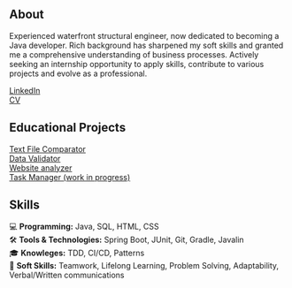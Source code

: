 ## About
Experienced waterfront structural engineer, now dedicated to becoming a Java developer. Rich background has sharpened my soft skills and granted me a comprehensive understanding of business processes. Actively seeking an internship opportunity to apply skills, contribute to various projects and evolve as a professional.
 
[LinkedIn](https://www.linkedin.com/in/konstantin-serebrianskii/)  
[CV](https://github.com/SerKonstantin/SerKonstantin/blob/main/Konstantin%20Serebrianskii%20CV.pdf)  

## Educational Projects
[Text File Comparator](https://github.com/SerKonstantin/java-project-71)  
[Data Validator](https://github.com/SerKonstantin/java-project-78)  
[Website analyzer](https://github.com/SerKonstantin/java-project-72)  
[Task Manager (work in progress)](https://github.com/SerKonstantin/java-project-99)

## Skills 
💻 **Programming:** Java, SQL, HTML, CSS  
🛠️ **Tools & Technologies:** Spring Boot, JUnit, Git, Gradle, Javalin  
🎓 **Knowleges:** TDD, CI/CD, Patterns  
🤝 **Soft Skills:** Teamwork, Lifelong Learning, Problem Solving, Adaptability, Verbal/Written communications  
